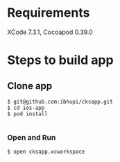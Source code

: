 # Requirements
XCode 7.3.1, Cocoapod 0.39.0

# Steps to build app
## Clone app 
```
$ git@github.com:ibhupi/cksapp.git
$ cd ios-app
$ pod install


```
### Open and Run 

```
$ open cksapp.xcworkspace
```
